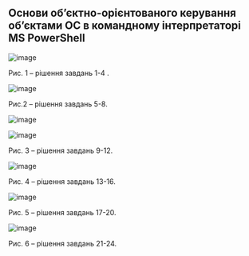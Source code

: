 ## Основи об’єктно-орієнтованого керування об’єктами ОС в командному інтерпретаторі MS PowerShell

![image](https://user-images.githubusercontent.com/127392217/234787381-83672caf-aa90-4848-ae3e-6118e42e8ac5.png)

Рис. 1 – рішення завдань 1-4 .

![image](https://user-images.githubusercontent.com/127392217/234789716-b4f20cf6-5f7a-4a87-a861-1c1896e001b9.png)

Рис.2 – рішення завдань 5-8.

![image](https://user-images.githubusercontent.com/127392217/234792592-afa1965d-3592-474d-9c48-d852ced26edd.png)

![image](https://user-images.githubusercontent.com/127392217/234792630-b23dd019-351d-464d-80e1-e94030bc7cba.png)

Рис. 3 – рішення завдань 9-12.

![image](https://user-images.githubusercontent.com/127392217/234793877-10febabb-45d6-4ff8-a2ae-aca40a2d83b3.png)

Рис. 4 – рішення завдань 13-16.

![image](https://user-images.githubusercontent.com/127392217/234796619-c80f23e9-8737-4aa0-b543-b525222d74d4.png)

Рис. 5 – рішення завдань 17-20.

![image](https://user-images.githubusercontent.com/127392217/234799028-598ad7dd-7f3f-42ce-8905-6099baec7c99.png)

Рис. 6 – рішення завдань 21-24.

